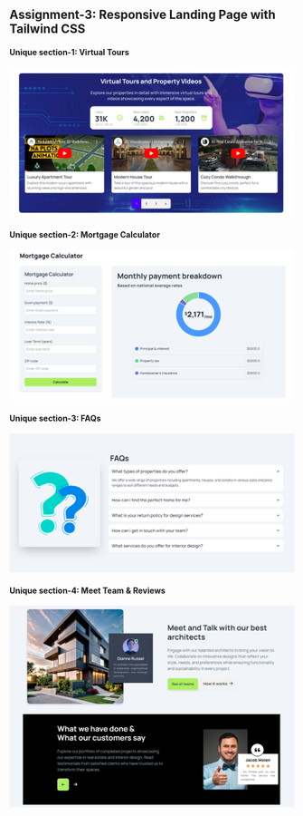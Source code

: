 <h2>Assignment-3: Responsive Landing Page with Tailwind CSS</h2>

<h4>Unique section-1: Virtual Tours</h4>
<img src="image/unique section 1.png"> 

<h4>Unique section-2: Mortgage Calculator</h4>
<img src="image/unique section 2.png">

<h4>Unique section-3: FAQs</h4>
<img src="image/unique section 3.png">

<h4>Unique section-4: Meet Team & Reviews</h4>
<img src="image/unique section 4.png">
